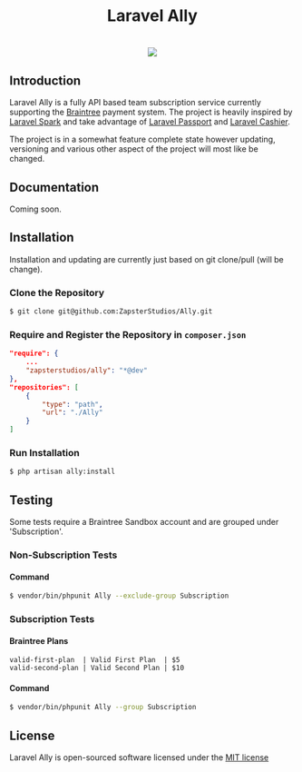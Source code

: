 <h1 align="center">Laravel Ally</h1>
<h1 align="center">
    <img src="https://travis-ci.org/ZapsterStudios/Ally.svg?branch=master">
</h1>

## Introduction
Laravel Ally is a fully API based team subscription service currently supporting the [Braintree](https://www.braintreepayments.com) payment system.
The project is heavily inspired by [Laravel Spark](https://spark.laravel.com/) and take advantage of [Laravel Passport](https://github.com/laravel/passport) and [Laravel Cashier](https://github.com/laravel/cashier-braintree).

The project is in a somewhat feature complete state however updating, versioning and various other aspect of the project will most like be changed.

## Documentation
Coming soon.

## Installation
Installation and updating are currently just based on git clone/pull (will be change).

### Clone the Repository
```bash
$ git clone git@github.com:ZapsterStudios/Ally.git
```

### Require and Register the Repository in ``composer.json``
```json
"require": {
    ...
    "zapsterstudios/ally": "*@dev"
},
"repositories": [
    {
        "type": "path",
        "url": "./Ally"
    }
]
```

### Run Installation
```bash
$ php artisan ally:install
```

## Testing
Some tests require a Braintree Sandbox account and are grouped under 'Subscription'.

### Non-Subscription Tests
#### Command
```bash
$ vendor/bin/phpunit Ally --exclude-group Subscription
```

### Subscription Tests
#### Braintree Plans
```
valid-first-plan  | Valid First Plan  | $5
valid-second-plan | Valid Second Plan | $10
```

#### Command
```bash
$ vendor/bin/phpunit Ally --group Subscription
```

## License
Laravel Ally is open-sourced software licensed under the [MIT license](http://opensource.org/licenses/MIT)